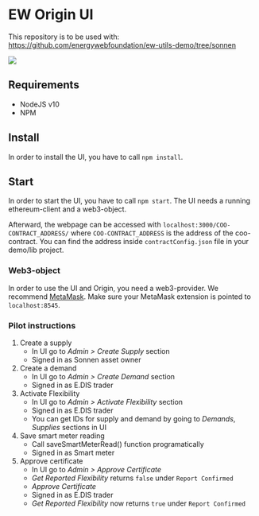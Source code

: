 # EW Origin UI

This repository is to be used with: https://github.com/energywebfoundation/ew-utils-demo/tree/sonnen

<img src="https://imgur.com/qMwSqj0.png"/>

## Requirements

- NodeJS v10
- NPM

## Install

In order to install the UI, you have to call `npm install`.

## Start
In order to start the UI, you have to call `npm start`. The UI needs a running ethereum-client and a web3-object. 

Afterward, the webpage can be accessed with `localhost:3000/COO-CONTRACT_ADDRESS/` where `COO-CONTRACT_ADDRESS` is the address of the coo-contract. You can find the address inside `contractConfig.json` file in your demo/lib project. 

### Web3-object
In order to use the UI and Origin, you need a web3-provider. We recommend [MetaMask](https://metamask.io). Make sure your MetaMask extension is pointed to `localhost:8545`.

### Pilot instructions

1. Create a supply
    * In UI go to *Admin > Create Supply* section
    * Signed in as Sonnen asset owner
2. Create a demand
    * In UI go to *Admin > Create Demand* section
    * Signed in as E.DIS trader
3. Activate Flexibility
    * In UI go to *Admin > Activate Flexibility* section
    * Signed in as E.DIS trader
    * You can get IDs for supply and demand by going to *Demands*, *Supplies* sections in UI
4. Save smart meter reading
    * Call saveSmartMeterRead() function programatically
    * Signed in as Smart meter
5. Approve certificate
    * In UI go to *Admin > Approve Certificate*
    * *Get Reported Flexibility* returns `false` under `Report Confirmed`
    * *Approve Certificate*
    * Signed in as E.DIS trader
    * *Get Reported Flexibility* now returns `true` under `Report Confirmed`
